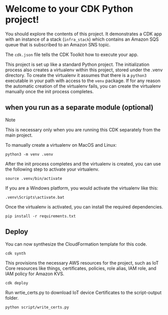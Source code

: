 
# Welcome to your CDK Python project!

You should explore the contents of this project. It demonstrates a CDK app with an instance of a stack (`infra_stack`)
which contains an Amazon SQS queue that is subscribed to an Amazon SNS topic.

The `cdk.json` file tells the CDK Toolkit how to execute your app.

This project is set up like a standard Python project.  The initialization process also creates
a virtualenv within this project, stored under the .venv directory.  To create the virtualenv
it assumes that there is a `python3` executable in your path with access to the `venv` package.
If for any reason the automatic creation of the virtualenv fails, you can create the virtualenv
manually once the init process completes.

## when you run as a separate module (optional)
> [!NOTE]
> This is necessary only when you are running this CDK separately from the main project.

To manually create a virtualenv on MacOS and Linux:

```
python3 -m venv .venv
```

After the init process completes and the virtualenv is created, you can use the following
step to activate your virtualenv.

```
source .venv/bin/activate
```

If you are a Windows platform, you would activate the virtualenv like this:

```
.venv\Scripts\activate.bat
```

Once the virtualenv is activated, you can install the required dependencies.

```
pip install -r requirements.txt
```

## Deploy

You can now synthesize the CloudFormation template for this code.

```
cdk synth
```

This provisions the necessary AWS resources for the project, such as IoT Core resources like things, certificates, policies, role alias, IAM role, and IAM policy for Amazon KVS.

```
cdk deploy
```

Run wrtie_certs.py to download IoT device Certificates to the script-output folder.

```
python script/write_certs.py
```
